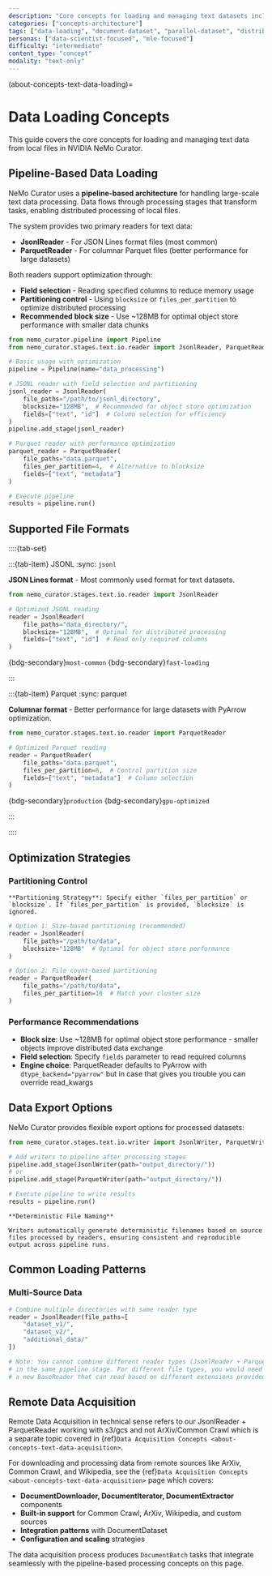 ```yaml
---
description: "Core concepts for loading and managing text datasets including DocumentDataset, ParallelDataset, and supported file formats"
categories: ["concepts-architecture"]
tags: ["data-loading", "document-dataset", "parallel-dataset", "distributed", "gpu-accelerated", "local-files"]
personas: ["data-scientist-focused", "mle-focused"]
difficulty: "intermediate"
content_type: "concept"
modality: "text-only"
---
```


(about-concepts-text-data-loading)=

# Data Loading Concepts

This guide covers the core concepts for loading and managing text data from local files in NVIDIA NeMo Curator.

## Pipeline-Based Data Loading

NeMo Curator uses a **pipeline-based architecture** for handling large-scale text data processing. Data flows through processing stages that transform tasks, enabling distributed processing of local files.

The system provides two primary readers for text data:

- **JsonlReader** - For JSON Lines format files (most common)
- **ParquetReader** - For columnar Parquet files (better performance for large datasets)

Both readers support optimization through:

- **Field selection** - Reading specified columns to reduce memory usage
- **Partitioning control** - Using `blocksize` or `files_per_partition` to optimize distributed processing
- **Recommended block size** - Use ~128MB for optimal object store performance with smaller data chunks

```python
from nemo_curator.pipeline import Pipeline
from nemo_curator.stages.text.io.reader import JsonlReader, ParquetReader

# Basic usage with optimization
pipeline = Pipeline(name="data_processing")

# JSONL reader with field selection and partitioning
jsonl_reader = JsonlReader(
    file_paths="/path/to/jsonl_directory",
    blocksize="128MB",  # Recommended for object store optimization
    fields=["text", "id"]  # Column selection for efficiency
)
pipeline.add_stage(jsonl_reader)

# Parquet reader with performance optimization
parquet_reader = ParquetReader(
    file_paths="data.parquet",
    files_per_partition=4,  # Alternative to blocksize
    fields=["text", "metadata"]
)

# Execute pipeline
results = pipeline.run()
```

## Supported File Formats

::::{tab-set}

:::{tab-item} JSONL
:sync: `jsonl`

**JSON Lines format** - Most commonly used format for text datasets.

```python
from nemo_curator.stages.text.io.reader import JsonlReader

# Optimized JSONL reading
reader = JsonlReader(
    file_paths="data_directory/",
    blocksize="128MB",  # Optimal for distributed processing
    fields=["text", "id"]  # Read only required columns
)
```

{bdg-secondary}`most-common` {bdg-secondary}`fast-loading`

:::

:::{tab-item} Parquet
:sync: parquet

**Columnar format** - Better performance for large datasets with PyArrow optimization.

```python
from nemo_curator.stages.text.io.reader import ParquetReader

# Optimized Parquet reading
reader = ParquetReader(
    file_paths="data.parquet",
    files_per_partition=8,  # Control partition size
    fields=["text", "metadata"]  # Column selection
)
```

{bdg-secondary}`production` {bdg-secondary}`gpu-optimized`

:::

::::

## Optimization Strategies

### Partitioning Control

```{note}
**Partitioning Strategy**: Specify either `files_per_partition` or `blocksize`. If `files_per_partition` is provided, `blocksize` is ignored.
```

```python
# Option 1: Size-based partitioning (recommended)
reader = JsonlReader(
    file_paths="/path/to/data",
    blocksize="128MB"  # Optimal for object store performance
)

# Option 2: File count-based partitioning  
reader = ParquetReader(
    file_paths="/path/to/data",
    files_per_partition=16  # Match your cluster size
)
```

### Performance Recommendations

- **Block size**: Use ~128MB for optimal object store performance - smaller objects improve distributed data exchange
- **Field selection**: Specify `fields` parameter to read required columns
- **Engine choice**: ParquetReader defaults to PyArrow with `dtype_backend="pyarrow"` but in case that gives you trouble you can override read_kwargs

## Data Export Options

NeMo Curator provides flexible export options for processed datasets:

```python
from nemo_curator.stages.text.io.writer import JsonlWriter, ParquetWriter

# Add writers to pipeline after processing stages
pipeline.add_stage(JsonlWriter(path="output_directory/"))
# or
pipeline.add_stage(ParquetWriter(path="output_directory/"))

# Execute pipeline to write results
results = pipeline.run()
```

```{note}
**Deterministic File Naming**

Writers automatically generate deterministic filenames based on source files processed by readers, ensuring consistent and reproducible output across pipeline runs.
```

## Common Loading Patterns

### Multi-Source Data

```python
# Combine multiple directories with same reader type
reader = JsonlReader(file_paths=[
    "dataset_v1/",
    "dataset_v2/", 
    "additional_data/"
])

# Note: You cannot combine different reader types (JsonlReader + ParquetReader) 
# in the same pipeline stage. For different file types, you would need to create 
# a new BaseReader that can read based on different extensions provided.
```


## Remote Data Acquisition

Remote Data Acquisition in technical sense refers to our JsonlReader + ParquetReader working with s3/gcs and not ArXiv/Common Crawl which is a separate topic covered in {ref}`Data Acquisition Concepts <about-concepts-text-data-acquisition>`.

For downloading and processing data from remote sources like ArXiv, Common Crawl, and Wikipedia, see the {ref}`Data Acquisition Concepts <about-concepts-text-data-acquisition>` page which covers:

- **DocumentDownloader, DocumentIterator, DocumentExtractor** components
- **Built-in support** for Common Crawl, ArXiv, Wikipedia, and custom sources  
- **Integration patterns** with DocumentDataset
- **Configuration and scaling** strategies

The data acquisition process produces `DocumentBatch` tasks that integrate seamlessly with the pipeline-based processing concepts on this page.

